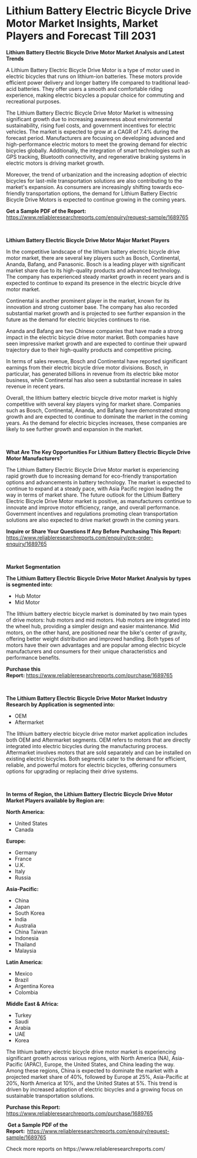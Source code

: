 <p><h1>Lithium Battery Electric Bicycle Drive Motor Market Insights, Market Players and Forecast Till 2031</h1></p><p><strong>Lithium Battery Electric Bicycle Drive Motor Market Analysis and Latest Trends</strong></p>
<p><p>A Lithium Battery Electric Bicycle Drive Motor is a type of motor used in electric bicycles that runs on lithium-ion batteries. These motors provide efficient power delivery and longer battery life compared to traditional lead-acid batteries. They offer users a smooth and comfortable riding experience, making electric bicycles a popular choice for commuting and recreational purposes.</p><p>The Lithium Battery Electric Bicycle Drive Motor Market is witnessing significant growth due to increasing awareness about environmental sustainability, rising fuel costs, and government incentives for electric vehicles. The market is expected to grow at a CAGR of 7.4% during the forecast period. Manufacturers are focusing on developing advanced and high-performance electric motors to meet the growing demand for electric bicycles globally. Additionally, the integration of smart technologies such as GPS tracking, Bluetooth connectivity, and regenerative braking systems in electric motors is driving market growth.</p><p>Moreover, the trend of urbanization and the increasing adoption of electric bicycles for last-mile transportation solutions are also contributing to the market's expansion. As consumers are increasingly shifting towards eco-friendly transportation options, the demand for Lithium Battery Electric Bicycle Drive Motors is expected to continue growing in the coming years.</p></p>
<p><strong>Get a Sample PDF of the Report:&nbsp;</strong> <a href="https://www.reliableresearchreports.com/enquiry/request-sample/1689765">https://www.reliableresearchreports.com/enquiry/request-sample/1689765</a></p>
<p>&nbsp;</p>
<p><strong>Lithium Battery Electric Bicycle Drive Motor Major Market Players</strong></p>
<p><p>In the competitive landscape of the lithium battery electric bicycle drive motor market, there are several key players such as Bosch, Continental, Ananda, Bafang, and Panasonic. Bosch is a leading player with significant market share due to its high-quality products and advanced technology. The company has experienced steady market growth in recent years and is expected to continue to expand its presence in the electric bicycle drive motor market.</p><p>Continental is another prominent player in the market, known for its innovation and strong customer base. The company has also recorded substantial market growth and is projected to see further expansion in the future as the demand for electric bicycles continues to rise.</p><p>Ananda and Bafang are two Chinese companies that have made a strong impact in the electric bicycle drive motor market. Both companies have seen impressive market growth and are expected to continue their upward trajectory due to their high-quality products and competitive pricing.</p><p>In terms of sales revenue, Bosch and Continental have reported significant earnings from their electric bicycle drive motor divisions. Bosch, in particular, has generated billions in revenue from its electric bike motor business, while Continental has also seen a substantial increase in sales revenue in recent years.</p><p>Overall, the lithium battery electric bicycle drive motor market is highly competitive with several key players vying for market share. Companies such as Bosch, Continental, Ananda, and Bafang have demonstrated strong growth and are expected to continue to dominate the market in the coming years. As the demand for electric bicycles increases, these companies are likely to see further growth and expansion in the market.</p></p>
<p>&nbsp;</p>
<p><strong>What Are The Key Opportunities For Lithium Battery Electric Bicycle Drive Motor Manufacturers?</strong></p>
<p><p>The Lithium Battery Electric Bicycle Drive Motor market is experiencing rapid growth due to increasing demand for eco-friendly transportation options and advancements in battery technology. The market is expected to continue to expand at a steady pace, with Asia Pacific region leading the way in terms of market share. The future outlook for the Lithium Battery Electric Bicycle Drive Motor market is positive, as manufacturers continue to innovate and improve motor efficiency, range, and overall performance. Government incentives and regulations promoting clean transportation solutions are also expected to drive market growth in the coming years.</p></p>
<p><strong>Inquire or Share Your Questions If Any Before Purchasing This Report:</strong> <a href="https://www.reliableresearchreports.com/enquiry/pre-order-enquiry/1689765">https://www.reliableresearchreports.com/enquiry/pre-order-enquiry/1689765</a></p>
<p>&nbsp;</p>
<p><strong>Market Segmentation</strong></p>
<p><strong>The Lithium Battery Electric Bicycle Drive Motor Market Analysis by types is segmented into:</strong></p>
<p><ul><li>Hub Motor</li><li>Mid Motor</li></ul></p>
<p><p>The lithium battery electric bicycle market is dominated by two main types of drive motors: hub motors and mid motors. Hub motors are integrated into the wheel hub, providing a simpler design and easier maintenance. Mid motors, on the other hand, are positioned near the bike's center of gravity, offering better weight distribution and improved handling. Both types of motors have their own advantages and are popular among electric bicycle manufacturers and consumers for their unique characteristics and performance benefits.</p></p>
<p><strong>Purchase this Report:&nbsp;</strong><a href="https://www.reliableresearchreports.com/purchase/1689765">https://www.reliableresearchreports.com/purchase/1689765</a></p>
<p>&nbsp;</p>
<p><strong>The Lithium Battery Electric Bicycle Drive Motor Market Industry Research by Application is segmented into:</strong></p>
<p><ul><li>OEM</li><li>Aftermarket</li></ul></p>
<p><p>The lithium battery electric bicycle drive motor market application includes both OEM and Aftermarket segments. OEM refers to motors that are directly integrated into electric bicycles during the manufacturing process. Aftermarket involves motors that are sold separately and can be installed on existing electric bicycles. Both segments cater to the demand for efficient, reliable, and powerful motors for electric bicycles, offering consumers options for upgrading or replacing their drive systems.</p></p>
<p>&nbsp;</p>
<p><strong>In terms of Region, the Lithium Battery Electric Bicycle Drive Motor Market Players available by Region are:</strong></p>
<p>
    <p> <strong> North America: </strong>
        <ul>
            <li>United States</li>
            <li>Canada</li>
        </ul>
        </p> 
    <p> <strong> Europe: </strong>
        <ul>
            <li>Germany</li>
            <li>France</li>
            <li>U.K.</li>
            <li>Italy</li>
            <li>Russia</li>
        </ul>
        </p> 
    <p> <strong> Asia-Pacific: </strong>
        <ul>
            <li>China</li>
            <li>Japan</li>
            <li>South Korea</li>
            <li>India</li>
            <li>Australia</li>
            <li>China Taiwan</li>
            <li>Indonesia</li>
            <li>Thailand</li>
            <li>Malaysia</li>
        </ul>
        </p> 
    <p> <strong> Latin America: </strong>
        <ul>
            <li>Mexico</li>
            <li>Brazil</li>
            <li>Argentina Korea</li>
            <li>Colombia</li>
        </ul>
        </p> 
    <p> <strong> Middle East & Africa: </strong>
        <ul>
            <li>Turkey</li>
            <li>Saudi</li>
            <li>Arabia</li>
            <li>UAE</li>
            <li>Korea</li>
        </ul>
    </p>
    </p>
<p><p>The lithium battery electric bicycle drive motor market is experiencing significant growth across various regions, with North America (NA), Asia-Pacific (APAC), Europe, the United States, and China leading the way. Among these regions, China is expected to dominate the market with a projected market share of 40%, followed by Europe at 25%, Asia-Pacific at 20%, North America at 10%, and the United States at 5%. This trend is driven by increased adoption of electric bicycles and a growing focus on sustainable transportation solutions.</p></p>
<p><strong>Purchase this Report: </strong><a href="https://www.reliableresearchreports.com/purchase/1689765">https://www.reliableresearchreports.com/purchase/1689765</a></p>
<p>&nbsp;<strong>Get a Sample PDF of the Report:&nbsp;&nbsp;</strong><a href="https://www.reliableresearchreports.com/enquiry/request-sample/1689765">https://www.reliableresearchreports.com/enquiry/request-sample/1689765</a></p>
<p><strong></strong></p>
<p>Check more reports on https://www.reliableresearchreports.com/</p>